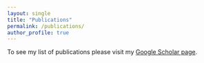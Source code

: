 ```yaml
---
layout: single
title: "Publications"
permalink: /publications/
author_profile: true
---
```


To see my list of publications please visit my [Google Scholar page](https://scholar.google.co.uk/citations?user=5U_llXcAAAAJ&hl=en&oi=ao).
